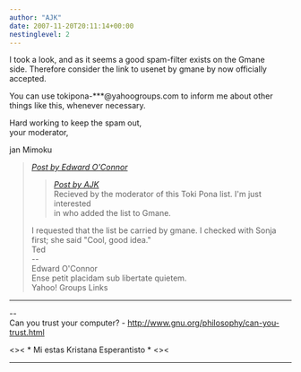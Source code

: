 ```yaml
---
author: "AJK"
date: 2007-11-20T20:11:14+00:00
nestinglevel: 2
---
```

I took a look, and as it seems a good spam-filter exists on the Gmane  
side. Therefore consider the link to usenet by gmane by now officially  
accepted.  
  
You can use tokipona-\*\*\*@yahoogroups.com to inform me about other  
things like this, whenever necessary.  
  
Hard working to keep the spam out,  
your moderator,  
  
jan Mimoku  

> [_Post by Edward O'Connor_](/3reUBSKK/added-to-gmane#post2)  
> 
> > [_Post by AJK_](/3reUBSKK/added-to-gmane#post1)  
> > Recieved by the moderator of this Toki Pona list. I'm just interested  
> > in who added the list to Gmane.  
> > 
> 
> I requested that the list be carried by gmane. I checked with Sonja  
> first; she said "Cool, good idea."  
> Ted  
> \--  
> Edward O'Connor  
> Ense petit placidam sub libertate quietem.  
> Yahoo! Groups Links  
> 

***

\--  
Can you trust your computer? - http://www.gnu.org/philosophy/can-you-trust.html  
  
<>< \* Mi estas Kristana Esperantisto \* <><  


***